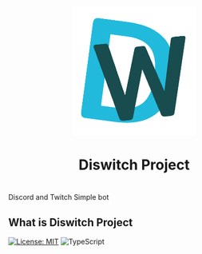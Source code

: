 <center>
    <img src="./assets/diswitch4.png" />
    <h1>
        Diswitch Project
    <h1>
</center>

Discord and Twitch Simple bot

## What is Diswitch Project
[![License: MIT](https://img.shields.io/badge/License-MIT-yellow.svg)](https://opensource.org/licenses/MIT)
![TypeScript](https://img.shields.io/badge/typescript-%23007ACC.svg?style=for-the-badge&logo=typescript&logoColor=white)